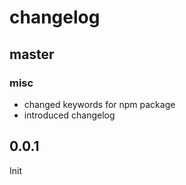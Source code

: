 # changelog

## master

### misc

- changed keywords for npm package
- introduced changelog

## 0.0.1

Init
